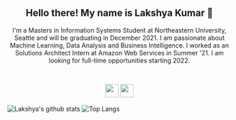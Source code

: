 <h2 align="center">Hello there! My name is Lakshya Kumar 👋</h2>
<p align="center">I'm a Masters in Information Systems Student at Northeastern University, Seattle and will be graduating in December 2021.
I am passionate about Machine Learning, Data Analysis and Business Intelligence.
I worked as an Solutions Architect Intern at Amazon Web Services in Summer '21. I am looking for full-time opportunities starting 2022.
</p></br>

<p align='center'>
<a href="https://www.linkedin.com/in/lakshyakumar24/"><img height="30" src="https://images.vexels.com/media/users/3/137382/isolated/lists/c59b2807ea44f0d70f41ca73c61d281d-linkedin-icon-logo.png"></a>
<a href="https://lakshyakumar.com/"><img height="30" src="https://raw.githubusercontent.com/kumarlakshya24/kumarlakshya24/main/favicon.ico"></a>
</p>

![Lakshya's github stats](https://github-readme-stats.vercel.app/api?username=kumarlakshya24&theme=calm&show_icons=true)
![Top Langs](https://github-readme-stats.vercel.app/api/top-langs/?username=kumarlakshya24&theme=calm&layout=compact)
<a>
</a>
<a>
</a>
